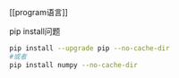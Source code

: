 [[program语言]]

pip install问题
```bash
pip install --upgrade pip --no-cache-dir
#或者
pip install numpy --no-cache-dir
```
```
```